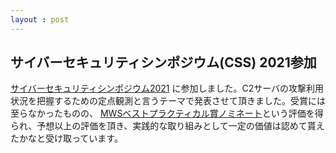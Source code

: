 ```yaml
---
layout : post
---
```

## サイバーセキュリティシンポジウム(CSS) 2021参加
[サイバーセキュリティシンポジウム2021](https://www.iwsec.org/css/2021/) に参加しました。C2サーバの攻撃利用状況を把握するための定点観測と言うテーマで発表させて頂きました。受賞には至らなかったものの、
 [MWSベストプラクティカル賞ノミネート](http://www.iwsec.org/mws/2021/files/mws2021_trackchair_takata.pdf)という評価を得られ、予想以上の評価を頂き、実践的な取り組みとして一定の価値は認めて貰えたかなと受け取っています。